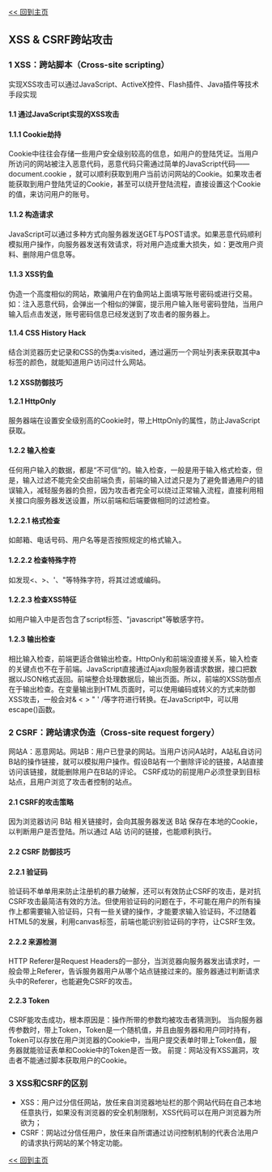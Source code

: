[<< 回到主页](http://suzy1993.github.io/misszy/)

## XSS & CSRF跨站攻击

### 1 XSS：跨站脚本（Cross-site scripting）
实现XSS攻击可以通过JavaScript、ActiveX控件、Flash插件、Java插件等技术手段实现
#### 1.1 通过JavaScript实现的XSS攻击
#### 1.1.1 Cookie劫持
Cookie中往往会存储一些用户安全级别较高的信息，如用户的登陆凭证。当用户所访问的网站被注入恶意代码，恶意代码只需通过简单的JavaScript代码——document.cookie ，就可以顺利获取到用户当前访问网站的Cookie。如果攻击者能获取到用户登陆凭证的Cookie，甚至可以绕开登陆流程，直接设置这个Cookie的值，来访问用户的账号。

#### 1.1.2 构造请求
JavaScript可以通过多种方式向服务器发送GET与POST请求。如果恶意代码顺利模拟用户操作，向服务器发送有效请求，将对用户造成重大损失，如：更改用户资料、删除用户信息等。

#### 1.1.3 XSS钓鱼
伪造一个高度相似的网站，欺骗用户在钓鱼网站上面填写账号密码或进行交易。如：注入恶意代码，会弹出一个相似的弹窗，提示用户输入账号密码登陆，当用户输入后点击发送，账号密码信息已经发送到了攻击者的服务器上。

#### 1.1.4 CSS History Hack
结合浏览器历史记录和CSS的伪类a:visited，通过遍历一个网址列表来获取其中a标签的颜色，就能知道用户访问过什么网站。

#### 1.2 XSS防御技巧
#### 1.2.1 HttpOnly
服务器端在设置安全级别高的Cookie时，带上HttpOnly的属性，防止JavaScript获取。

#### 1.2.2 输入检查
任何用户输入的数据，都是“不可信”的。输入检查，一般是用于输入格式检查，但是，输入过滤不能完全交由前端负责，前端的输入过滤只是为了避免普通用户的错误输入，减轻服务器的负担，因为攻击者完全可以绕过正常输入流程，直接利用相关接口向服务器发送设置，所以前端和后端要做相同的过滤检查。

#### 1.2.2.1 格式检查
如邮箱、电话号码、用户名等是否按照规定的格式输入。

#### 1.2.2.2 检查特殊字符
如发现<、>、'、"等特殊字符，将其过滤或编码。

#### 1.2.2.3 检查XSS特征
如用户输入中是否包含了script标签、"javascript"等敏感字符。

#### 1.2.3 输出检查
相比输入检查，前端更适合做输出检查。HttpOnly和前端没直接关系，输入检查的关键点也不在于前端。JavaScript直接通过Ajax向服务器请求数据，接口把数据以JSON格式返回。前端整合处理数据后，输出页面。所以，前端的XSS防御点在于输出检查。在变量输出到HTML页面时，可以使用编码或转义的方式来防御XSS攻击，一般会对& < > " ' /等字符进行转换。在JavaScript中，可以用escape()函数。

### 2 CSRF：跨站请求伪造（Cross-site request forgery）
网站A：恶意网站。网站B：用户已登录的网站。当用户访问A站时，A站私自访问B站的操作链接，就可以模拟用户操作。假设B站有一个删除评论的链接，A站直接访问该链接，就能删除用户在B站的评论。
CSRF成功的前提用户必须登录到目标站点，且用户浏览了攻击者控制的站点。
#### 2.1 CSRF的攻击策略
因为浏览器访问 B站 相关链接时，会向其服务器发送 B站 保存在本地的Cookie，以判断用户是否登陆。所以通过 A站 访问的链接，也能顺利执行。

#### 2.2 CSRF 防御技巧
#### 2.2.1 验证码
验证码不单单用来防止注册机的暴力破解，还可以有效防止CSRF的攻击，是对抗CSRF攻击最简洁有效的方法。但使用验证码的问题在于，不可能在用户的所有操作上都需要输入验证码，只有一些关键的操作，才能要求输入验证码，不过随着HTML5的发展，利用canvas标签，前端也能识别验证码的字符，让CSRF生效。

#### 2.2.2 来源检测
HTTP Referer是Request Headers的一部分，当浏览器向服务器发出请求时，一般会带上Referer，告诉服务器用户从哪个站点链接过来的。服务器通过判断请求头中的Referer，也能避免CSRF的攻击。

#### 2.2.3 Token
CSRF能攻击成功，根本原因是：操作所带的参数均被攻击者猜测到。
当向服务器传参数时，带上Token，Token是一个随机值，并且由服务器和用户同时持有，Token可以存放在用户浏览器的Cookie中，当用户提交表单时带上Token值，服务器就能验证表单和Cookie中的Token是否一致。
前提：网站没有XSS漏洞，攻击者不能通过脚本获取用户的Cookie。

### 3 XSS和CSRF的区别
* XSS：用户过分信任网站，放任来自浏览器地址栏的那个网站代码在自己本地任意执行，如果没有浏览器的安全机制限制，XSS代码可以在用户浏览器为所欲为；
* CSRF：网站过分信任用户，放任来自所谓通过访问控制机制的代表合法用户的请求执行网站的某个特定功能。

[<< 回到主页](http://suzy1993.github.io/misszy/)
